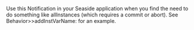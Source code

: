 Use this Notification in your Seaside application when you find the need to do something like allInstances (which requires a commit or abort). See Behavior>>addInstVarName: for an example.